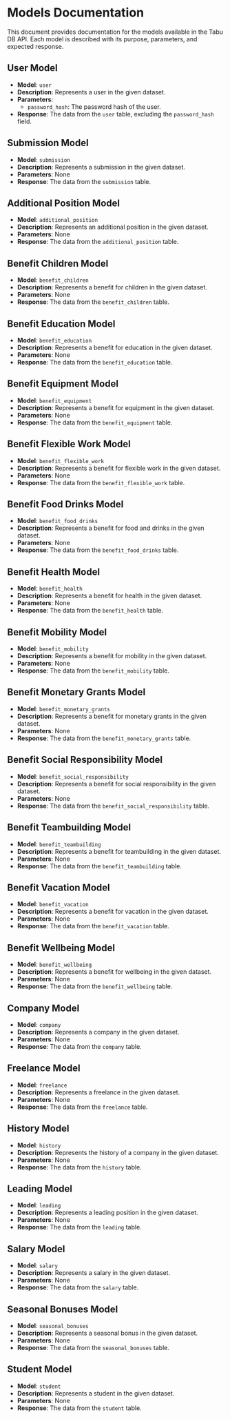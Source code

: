 # Models Documentation

This document provides documentation for the models available in the Tabu DB API. Each model is described with its purpose, parameters, and expected response.

## User Model

- **Model**: `user`
- **Description**: Represents a user in the given dataset.
- **Parameters**:
  - `password_hash`: The password hash of the user.
- **Response**: The data from the `user` table, excluding the `password_hash` field.

## Submission Model

- **Model**: `submission`
- **Description**: Represents a submission in the given dataset.
- **Parameters**: None
- **Response**: The data from the `submission` table.

## Additional Position Model

- **Model**: `additional_position`
- **Description**: Represents an additional position in the given dataset.
- **Parameters**: None
- **Response**: The data from the `additional_position` table.

## Benefit Children Model

- **Model**: `benefit_children`
- **Description**: Represents a benefit for children in the given dataset.
- **Parameters**: None
- **Response**: The data from the `benefit_children` table.

## Benefit Education Model

- **Model**: `benefit_education`
- **Description**: Represents a benefit for education in the given dataset.
- **Parameters**: None
- **Response**: The data from the `benefit_education` table.

## Benefit Equipment Model

- **Model**: `benefit_equipment`
- **Description**: Represents a benefit for equipment in the given dataset.
- **Parameters**: None
- **Response**: The data from the `benefit_equipment` table.

## Benefit Flexible Work Model

- **Model**: `benefit_flexible_work`
- **Description**: Represents a benefit for flexible work in the given dataset.
- **Parameters**: None
- **Response**: The data from the `benefit_flexible_work` table.

## Benefit Food Drinks Model

- **Model**: `benefit_food_drinks`
- **Description**: Represents a benefit for food and drinks in the given dataset.
- **Parameters**: None
- **Response**: The data from the `benefit_food_drinks` table.

## Benefit Health Model

- **Model**: `benefit_health`
- **Description**: Represents a benefit for health in the given dataset.
- **Parameters**: None
- **Response**: The data from the `benefit_health` table.

## Benefit Mobility Model

- **Model**: `benefit_mobility`
- **Description**: Represents a benefit for mobility in the given dataset.
- **Parameters**: None
- **Response**: The data from the `benefit_mobility` table.

## Benefit Monetary Grants Model

- **Model**: `benefit_monetary_grants`
- **Description**: Represents a benefit for monetary grants in the given dataset.
- **Parameters**: None
- **Response**: The data from the `benefit_monetary_grants` table.

## Benefit Social Responsibility Model

- **Model**: `benefit_social_responsibility`
- **Description**: Represents a benefit for social responsibility in the given dataset.
- **Parameters**: None
- **Response**: The data from the `benefit_social_responsibility` table.

## Benefit Teambuilding Model

- **Model**: `benefit_teambuilding`
- **Description**: Represents a benefit for teambuilding in the given dataset.
- **Parameters**: None
- **Response**: The data from the `benefit_teambuilding` table.

## Benefit Vacation Model

- **Model**: `benefit_vacation`
- **Description**: Represents a benefit for vacation in the given dataset.
- **Parameters**: None
- **Response**: The data from the `benefit_vacation` table.

## Benefit Wellbeing Model

- **Model**: `benefit_wellbeing`
- **Description**: Represents a benefit for wellbeing in the given dataset.
- **Parameters**: None
- **Response**: The data from the `benefit_wellbeing` table.

## Company Model

- **Model**: `company`
- **Description**: Represents a company in the given dataset.
- **Parameters**: None
- **Response**: The data from the `company` table.

## Freelance Model

- **Model**: `freelance`
- **Description**: Represents a freelance in the given dataset.
- **Parameters**: None
- **Response**: The data from the `freelance` table.

## History Model

- **Model**: `history`
- **Description**: Represents the history of a company in the given dataset.
- **Parameters**: None
- **Response**: The data from the `history` table.

## Leading Model

- **Model**: `leading`
- **Description**: Represents a leading position in the given dataset.
- **Parameters**: None
- **Response**: The data from the `leading` table.

## Salary Model

- **Model**: `salary`
- **Description**: Represents a salary in the given dataset.
- **Parameters**: None
- **Response**: The data from the `salary` table.

## Seasonal Bonuses Model

- **Model**: `seasonal_bonuses`
- **Description**: Represents a seasonal bonus in the given dataset.
- **Parameters**: None
- **Response**: The data from the `seasonal_bonuses` table.

## Student Model

- **Model**: `student`
- **Description**: Represents a student in the given dataset.
- **Parameters**: None
- **Response**: The data from the `student` table.
